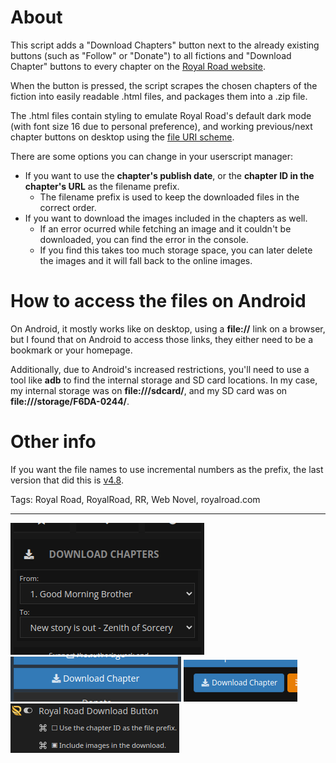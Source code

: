 # About

This script adds a "Download Chapters" button next to the already existing buttons (such as "Follow" or "Donate") to all fictions and "Download Chapter" buttons to every chapter on the [Royal Road website](https://www.royalroad.com).

When the button is pressed, the script scrapes the chosen chapters of the fiction into easily readable .html files, and packages them into a .zip file.

The .html files contain styling to emulate Royal Road's default dark mode (with font size 16 due to personal preference), and working previous/next chapter buttons on desktop using the [file URI scheme](https://en.wikipedia.org/wiki/File_URI_scheme).

There are some options you can change in your userscript manager:

- If you want to use the **chapter's publish date**, or the **chapter ID in the chapter's URL** as the filename prefix.
  - The filename prefix is used to keep the downloaded files in the correct order.
- If you want to download the images included in the chapters as well.
  - If an error ocurred while fetching an image and it couldn't be downloaded, you can find the error in the console.
  - If you find this takes too much storage space, you can later delete the images and it will fall back to the online images.

# How to access the files on Android

On Android, it mostly works like on desktop, using a **file://** link on a browser, but I found that on Android to access those links, they either need to be a bookmark or your homepage.

Additionally, due to Android's increased restrictions, you'll need to use a tool like **adb** to find the internal storage and SD card locations. In my case, my internal storage was on **file:///sdcard/**, and my SD card was on **file:///storage/F6DA-0244/**.

# Other info

If you want the file names to use incremental numbers as the prefix, the last version that did this is [v4.8](https://greasyfork.org/en/scripts/466670-royal-road-download-button?version=1367939).

Tags: Royal Road, RoyalRoad, RR, Web Novel, royalroad.com

---

![Image of the button on a fiction page](https://github.com/p-laranjinha/userscripts/raw/master/Royal%20Road%20Download%20Button/images/fiction_button.png)
![Image of the button on the top of a chapter page](https://github.com/p-laranjinha/userscripts/raw/master/Royal%20Road%20Download%20Button/images/chapter_top_button.png)
![Image of the button on the bottom of a chapter page](https://github.com/p-laranjinha/userscripts/raw/master/Royal%20Road%20Download%20Button/images/chapter_bottom_button.png)
![Image of the options in violentmonkey](https://github.com/p-laranjinha/userscripts/raw/master/Royal%20Road%20Download%20Button/images/options.png)
